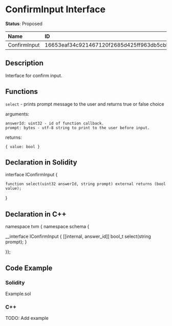 
# ConfirmInput Interface

**Status**: Proposed

| Name         | ID                                                                |
| :----------- | :---------------------------------------------------------------- |
| ConfirmInput | 16653eaf34c921467120f2685d425ff963db5cbb5aa676a62a2e33bfc3f6828a  |


## Description

Interface for confirm input.

## Functions

`select` - prints prompt message to the user and returns true or false choice

arguments:

	answerId: uint32 - id of function callback.
	prompt: bytes - utf-8 string to print to the user before input.

returns:

	{ value: bool }

## Declaration in Solidity

interface IConfirmInput {

	function select(uint32 answerId, string prompt) external returns (bool value);

}

## Declaration in C++

namespace tvm { namespace schema {

__interface IConfirmInput {
	[[internal, answer_id]]
	bool_t select(string prompt);
}

}};

## Code Example

### Solidity

Example.sol

### C++

TODO: Add example
